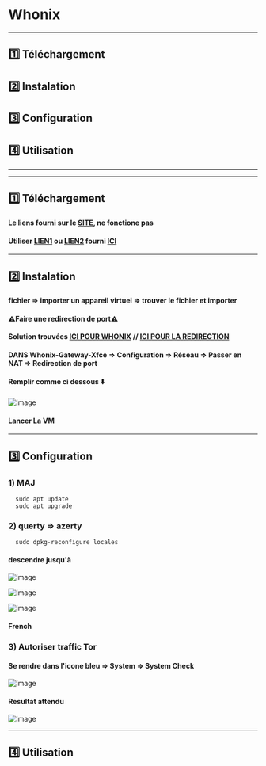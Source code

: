 # Whonix
---
## 1️⃣ Téléchargement
## 2️⃣ Instalation
## 3️⃣ Configuration
## 4️⃣ Utilisation
---
---
## 1️⃣ Téléchargement
#### Le liens fourni sur le [SITE](https://www.whonix.org/), ne fonctione pas
#### Utiliser [LIEN1](https://mirrors.cicku.me/whonix/) ou [LIEN2](https://mirrors.dotsrc.org/whonix/) fourni [ICI](https://www.whonix.org/wiki/Hosting_a_Mirror)

---

## 2️⃣ Instalation
#### fichier => importer un appareil virtuel => trouver le fichier et importer
#### ⚠️Faire une redirection de port⚠️
#### Solution trouvées [ICI POUR WHONIX](https://www.whonix.org/wiki/Host_a_Bridge_or_Tor_Relay) // [ICI POUR LA REDIRECTION](https://blog.microlinux.fr/ssh-virtualbox-nat/)
#### DANS Whonix-Gateway-Xfce => Configuration => Réseau => Passer en NAT => Redirection de port
#### Remplir comme ci dessous ⬇️
![image](https://github.com/user-attachments/assets/4e92582d-9b49-4966-bb36-56394e7ffd7b)
#### Lancer La VM

---

## 3️⃣ Configuration
### 1) MAJ
      sudo apt update
      sudo apt upgrade

### 2) querty => azerty
      sudo dpkg-reconfigure locales
#### descendre jusqu'à
![image](https://github.com/user-attachments/assets/f5625c79-d805-492a-ba7f-70c6b5b60fba)
 
 ![image](https://github.com/user-attachments/assets/ffae33bc-0ce2-4356-b58f-cc57c80bef7a)

![image](https://github.com/user-attachments/assets/aabc8a7e-e977-4217-8f53-21d201862779)
#### French

### 3) Autoriser traffic Tor
#### Se rendre dans l'icone bleu => System => System Check
![image](https://github.com/user-attachments/assets/2a5ec0ee-b771-4d5f-915a-4cb3db4ba3dc)

#### Resultat attendu
![image](https://github.com/user-attachments/assets/303e19b7-f4a1-431f-bc25-d066754b937b)

---

## 4️⃣ Utilisation










